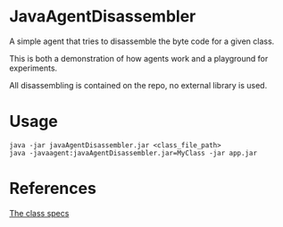 # JavaAgentDisassembler

A simple agent that tries to disassemble the byte code for a given class.  

This is both a demonstration of how agents work and a playground for experiments.  

All disassembling is contained on the repo, no external library is used.  

# Usage

```
java -jar javaAgentDisassembler.jar <class_file_path>
java -javaagent:javaAgentDisassembler.jar=MyClass -jar app.jar
```

# References

[The class specs](https://docs.oracle.com/javase/specs/jvms/se7/html/jvms-4.html)  
